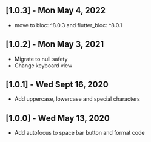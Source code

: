 ## [1.0.3] - Mon May 4, 2022

* move to bloc: ^8.0.3 and flutter_bloc: ^8.0.1

## [1.0.2] - Mon May 3, 2021

* Migrate to null safety
* Change keyboard view

## [1.0.1] - Wed Sept 16, 2020

* Add uppercase, lowercase and special characters


## [1.0.0] - Wed May 13, 2020

* Add autofocus to space bar button and format code 

